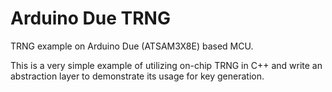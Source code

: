 # Arduino Due TRNG

TRNG example on Arduino Due (ATSAM3X8E) based MCU.

This is a very simple example of utilizing on-chip TRNG in C++ and write an abstraction layer to demonstrate its usage for key generation.

